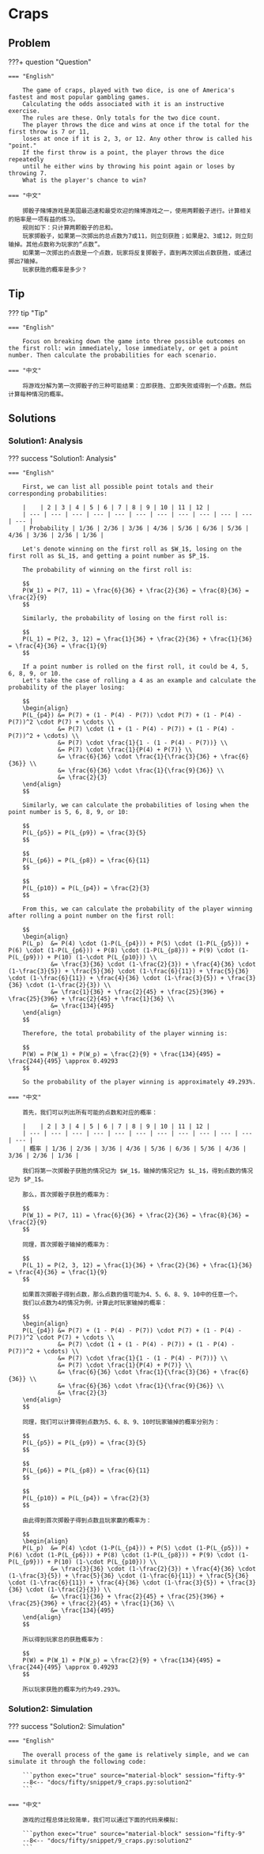 # Craps

## Problem

???+ question "Question"

    === "English"

        The game of craps, played with two dice, is one of America's fastest and most popular gambling games.
        Calculating the odds associated with it is an instructive exercise.
        The rules are these. Only totals for the two dice count.
        The player throws the dice and wins at once if the total for the first throw is 7 or 11,
        loses at once if it is 2, 3, or 12. Any other throw is called his "point."
        If the first throw is a point, the player throws the dice repeatedly
        until he either wins by throwing his point again or loses by throwing 7.
        What is the player's chance to win?

    === "中文"

        掷骰子赌博游戏是美国最迅速和最受欢迎的赌博游戏之一，使用两颗骰子进行。计算相关的赔率是一项有益的练习。
        规则如下：只计算两颗骰子的总和。
        玩家掷骰子，如果第一次掷出的总点数为7或11，则立刻获胜；如果是2、3或12，则立刻输掉。其他点数称为玩家的“点数”。
        如果第一次掷出的点数是一个点数，玩家将反复掷骰子，直到再次掷出点数获胜，或通过掷出7输掉。
        玩家获胜的概率是多少？

## Tip

??? tip "Tip"

    === "English"

        Focus on breaking down the game into three possible outcomes on the first roll: win immediately, lose immediately, or get a point number. Then calculate the probabilities for each scenario.

    === "中文"

        将游戏分解为第一次掷骰子的三种可能结果：立即获胜、立即失败或得到一个点数。然后计算每种情况的概率。


## Solutions

### Solution1: Analysis

??? success "Solution1: Analysis"

    === "English"

        First, we can list all possible point totals and their corresponding probabilities:

        |    | 2 | 3 | 4 | 5 | 6 | 7 | 8 | 9 | 10 | 11 | 12 |
        | --- | --- | --- | --- | --- | --- | --- | --- | --- | --- | --- | --- |
        | Probability | 1/36 | 2/36 | 3/36 | 4/36 | 5/36 | 6/36 | 5/36 | 4/36 | 3/36 | 2/36 | 1/36 |

        Let's denote winning on the first roll as $W_1$, losing on the first roll as $L_1$, and getting a point number as $P_1$.

        The probability of winning on the first roll is:

        $$
        P(W_1) = P(7, 11) = \frac{6}{36} + \frac{2}{36} = \frac{8}{36} = \frac{2}{9}
        $$

        Similarly, the probability of losing on the first roll is:

        $$
        P(L_1) = P(2, 3, 12) = \frac{1}{36} + \frac{2}{36} + \frac{1}{36} = \frac{4}{36} = \frac{1}{9}
        $$

        If a point number is rolled on the first roll, it could be 4, 5, 6, 8, 9, or 10.
        Let's take the case of rolling a 4 as an example and calculate the probability of the player losing:

        $$
        \begin{align}
        P(L_{p4}) &= P(7) + (1 - P(4) - P(7)) \cdot P(7) + (1 - P(4) - P(7))^2 \cdot P(7) + \cdots \\
                  &= P(7) \cdot (1 + (1 - P(4) - P(7)) + (1 - P(4) - P(7))^2 + \cdots) \\
                  &= P(7) \cdot \frac{1}{1 - (1 - P(4) - P(7))} \\
                  &= P(7) \cdot \frac{1}{P(4) + P(7)} \\
                  &= \frac{6}{36} \cdot \frac{1}{\frac{3}{36} + \frac{6}{36}} \\
                  &= \frac{6}{36} \cdot \frac{1}{\frac{9}{36}} \\
                  &= \frac{2}{3}
        \end{align}
        $$

        Similarly, we can calculate the probabilities of losing when the point number is 5, 6, 8, 9, or 10:

        $$
        P(L_{p5}) = P(L_{p9}) = \frac{3}{5}
        $$

        $$
        P(L_{p6}) = P(L_{p8}) = \frac{6}{11}
        $$

        $$
        P(L_{p10}) = P(L_{p4}) = \frac{2}{3}
        $$

        From this, we can calculate the probability of the player winning after rolling a point number on the first roll:

        $$
        \begin{align}
        P(L_p)  &= P(4) \cdot (1-P(L_{p4})) + P(5) \cdot (1-P(L_{p5})) + P(6) \cdot (1-P(L_{p6})) + P(8) \cdot (1-P(L_{p8})) + P(9) \cdot (1-P(L_{p9})) + P(10) (1-\cdot P(L_{p10})) \\
                &= \frac{3}{36} \cdot (1-\frac{2}{3}) + \frac{4}{36} \cdot (1-\frac{3}{5}) + \frac{5}{36} \cdot (1-\frac{6}{11}) + \frac{5}{36} \cdot (1-\frac{6}{11}) + \frac{4}{36} \cdot (1-\frac{3}{5}) + \frac{3}{36} \cdot (1-\frac{2}{3}) \\
                &= \frac{1}{36} + \frac{2}{45} + \frac{25}{396} + \frac{25}{396} + \frac{2}{45} + \frac{1}{36} \\
                &= \frac{134}{495}
        \end{align}
        $$

        Therefore, the total probability of the player winning is:

        $$
        P(W) = P(W_1) + P(W_p) = \frac{2}{9} + \frac{134}{495} = \frac{244}{495} \approx 0.49293
        $$

        So the probability of the player winning is approximately 49.293%.

    === "中文"

        首先，我们可以列出所有可能的点数和对应的概率：

        |    | 2 | 3 | 4 | 5 | 6 | 7 | 8 | 9 | 10 | 11 | 12 |
        | --- | --- | --- | --- | --- | --- | --- | --- | --- | --- | --- | --- |
        | 概率 | 1/36 | 2/36 | 3/36 | 4/36 | 5/36 | 6/36 | 5/36 | 4/36 | 3/36 | 2/36 | 1/36 |

        我们将第一次掷骰子获胜的情况记为 $W_1$，输掉的情况记为 $L_1$，得到点数的情况记为 $P_1$。

        那么，首次掷骰子获胜的概率为：

        $$
        P(W_1) = P(7, 11) = \frac{6}{36} + \frac{2}{36} = \frac{8}{36} = \frac{2}{9}
        $$

        同理，首次掷骰子输掉的概率为：

        $$
        P(L_1) = P(2, 3, 12) = \frac{1}{36} + \frac{2}{36} + \frac{1}{36} = \frac{4}{36} = \frac{1}{9}
        $$

        如果首次掷骰子得到点数，那么点数的值可能为4、5、6、8、9、10中的任意一个。
        我们以点数为4的情况为例，计算此时玩家输掉的概率：

        $$
        \begin{align}
        P(L_{p4}) &= P(7) + (1 - P(4) - P(7)) \cdot P(7) + (1 - P(4) - P(7))^2 \cdot P(7) + \cdots \\
                  &= P(7) \cdot (1 + (1 - P(4) - P(7)) + (1 - P(4) - P(7))^2 + \cdots) \\
                  &= P(7) \cdot \frac{1}{1 - (1 - P(4) - P(7))} \\
                  &= P(7) \cdot \frac{1}{P(4) + P(7)} \\
                  &= \frac{6}{36} \cdot \frac{1}{\frac{3}{36} + \frac{6}{36}} \\
                  &= \frac{6}{36} \cdot \frac{1}{\frac{9}{36}} \\
                  &= \frac{2}{3}
        \end{align}
        $$

        同理，我们可以计算得到点数为5、6、8、9、10时玩家输掉的概率分别为：

        $$
        P(L_{p5}) = P(L_{p9}) = \frac{3}{5}
        $$

        $$
        P(L_{p6}) = P(L_{p8}) = \frac{6}{11}
        $$

        $$
        P(L_{p10}) = P(L_{p4}) = \frac{2}{3}
        $$

        由此得到首次掷骰子得到点数且玩家赢的概率为：

        $$
        \begin{align}
        P(L_p)  &= P(4) \cdot (1-P(L_{p4})) + P(5) \cdot (1-P(L_{p5})) + P(6) \cdot (1-P(L_{p6})) + P(8) \cdot (1-P(L_{p8})) + P(9) \cdot (1-P(L_{p9})) + P(10) (1-\cdot P(L_{p10})) \\
                &= \frac{3}{36} \cdot (1-\frac{2}{3}) + \frac{4}{36} \cdot (1-\frac{3}{5}) + \frac{5}{36} \cdot (1-\frac{6}{11}) + \frac{5}{36} \cdot (1-\frac{6}{11}) + \frac{4}{36} \cdot (1-\frac{3}{5}) + \frac{3}{36} \cdot (1-\frac{2}{3}) \\
                &= \frac{1}{36} + \frac{2}{45} + \frac{25}{396} + \frac{25}{396} + \frac{2}{45} + \frac{1}{36} \\
                &= \frac{134}{495}
        \end{align}
        $$

        所以得到玩家总的获胜概率为：

        $$
        P(W) = P(W_1) + P(W_p) = \frac{2}{9} + \frac{134}{495} = \frac{244}{495} \approx 0.49293
        $$

        所以玩家获胜的概率为约为49.293%。



### Solution2: Simulation

??? success "Solution2: Simulation"

    === "English"

        The overall process of the game is relatively simple, and we can simulate it through the following code:

        ```python exec="true" source="material-block" session="fifty-9"
        --8<-- "docs/fifty/snippet/9_craps.py:solution2"
        ```

    === "中文"

        游戏的过程总体比较简单，我们可以通过下面的代码来模拟:

        ```python exec="true" source="material-block" session="fifty-9"
        --8<-- "docs/fifty/snippet/9_craps.py:solution2"
        ```
